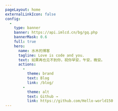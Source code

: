 ```yaml
---
pageLayout: home
externalLinkIcon: false
config:
  -
    type: banner
    banner: https://api.imlcd.cn/bg/gq.php
    bannerMask: 0.6
    full: true
    hero:
      name: 水木的博客
      tagline: Love is code and you.
      text: 如果再也见不到你，祝你早安，午安，晚安。
      actions:
        -
          theme: brand
          text: Blog
          link: /blog/
        -
          theme: alt
          text: Github →
          link: https://github.com/Hello-world150
---
```

